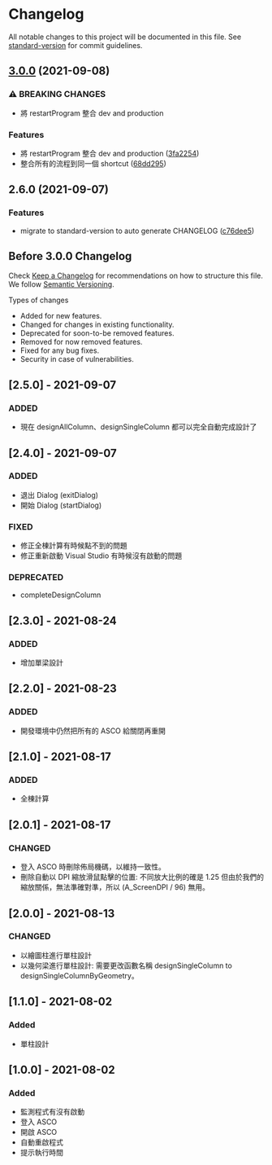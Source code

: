 # Changelog

All notable changes to this project will be documented in this file. See [standard-version](https://github.com/conventional-changelog/standard-version) for commit guidelines.

## [3.0.0](https://github.com/skyran1278/autohotkey/compare/v2.6.0...v3.0.0) (2021-09-08)


### ⚠ BREAKING CHANGES

* 將 restartProgram 整合 dev and production

### Features

* 將 restartProgram 整合 dev and production ([3fa2254](https://github.com/skyran1278/autohotkey/commit/3fa225433670ca16f6c80fa29eefaec8c70394ac))
* 整合所有的流程到同一個 shortcut ([68dd295](https://github.com/skyran1278/autohotkey/commit/68dd2957c1f3c57cbe03f86bc6b24fe129618378))

## 2.6.0 (2021-09-07)

### Features

- migrate to standard-version to auto generate CHANGELOG ([c76dee5](https://github.com/skyran1278/autohotkey/commit/c76dee5346c87cdeacee433a3af7492d27b0c9af))

## Before 3.0.0 Changelog

Check [Keep a Changelog](http://keepachangelog.com/) for recommendations on how to structure this file.
We follow [Semantic Versioning](https://semver.org/).

Types of changes

- Added for new features.
- Changed for changes in existing functionality.
- Deprecated for soon-to-be removed features.
- Removed for now removed features.
- Fixed for any bug fixes.
- Security in case of vulnerabilities.

## [2.5.0] - 2021-09-07

### ADDED

- 現在 designAllColumn、designSingleColumn 都可以完全自動完成設計了

## [2.4.0] - 2021-09-07

### ADDED

- 退出 Dialog (exitDialog)
- 開始 Dialog (startDialog)

### FIXED

- 修正全棟計算有時候點不到的問題
- 修正重新啟動 Visual Studio 有時候沒有啟動的問題

### DEPRECATED

- completeDesignColumn

## [2.3.0] - 2021-08-24

### ADDED

- 增加單梁設計

## [2.2.0] - 2021-08-23

### ADDED

- 開發環境中仍然把所有的 ASCO 給關閉再重開

## [2.1.0] - 2021-08-17

### ADDED

- 全棟計算

## [2.0.1] - 2021-08-17

### CHANGED

- 登入 ASCO 時刪除佈局機碼，以維持一致性。
- 刪除自動以 DPI 縮放滑鼠點擊的位置: 不同放大比例的確是 1.25 但由於我們的縮放關係，無法準確對準，所以 (A_ScreenDPI / 96) 無用。

## [2.0.0] - 2021-08-13

### CHANGED

- 以繪圖柱進行單柱設計
- 以幾何梁進行單柱設計: 需要更改函數名稱 designSingleColumn to designSingleColumnByGeometry。

## [1.1.0] - 2021-08-02

### Added

- 單柱設計

## [1.0.0] - 2021-08-02

### Added

- 監測程式有沒有啟動
- 登入 ASCO
- 開啟 ASCO
- 自動重啟程式
- 提示執行時間
